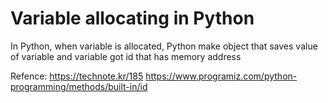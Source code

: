 # Variable allocating in Python
In Python, when variable is allocated, Python make object that saves value of variable and variable got id that has memory address

Refence:
https://technote.kr/185
https://www.programiz.com/python-programming/methods/built-in/id
